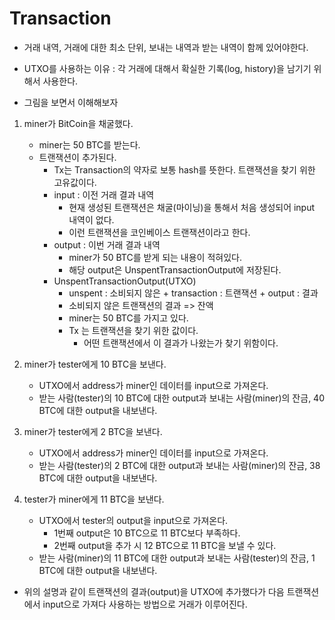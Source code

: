 # Transaction

- 거래 내역, 거래에 대한 최소 단위, 보내는 내역과 받는 내역이 함께 있어야한다.

- UTXO를 사용하는 이유 : 각 거래에 대해서 확실한 기록(log, history)을 남기기 위해서 사용한다.

- 그림을 보면서 이해해보자

1. miner가 BitCoin을 채굴했다.

   - miner는 50 BTC를 받는다.
   - 트랜잭션이 추가된다.
     - Tx는 Transaction의 약자로 보통 hash를 뜻한다. 트랜잭션을 찾기 위한 고유값이다.
     - input : 이전 거래 결과 내역
       - 현재 생성된 트랜잭션은 채굴(마이닝)을 통해서 처음 생성되어 input 내역이 없다.
       - 이런 트랜잭션을 코인베이스 트랜잭션이라고 한다.
     - output : 이번 거래 결과 내역
       - miner가 50 BTC를 받게 되는 내용이 적혀있다.
       - 해당 output은 UnspentTransactionOutput에 저장된다.
     - UnspentTransactionOutput(UTXO)
       - unspent : 소비되지 않은 + transaction : 트랜잭션 + output : 결과
       - 소비되지 않은 트랜잭션의 결과 => 잔액
       - miner는 50 BTC를 가지고 있다.
       - Tx 는 트랜잭션을 찾기 위한 값이다.
         - 어떤 트랜잭션에서 이 결과가 나왔는가 찾기 위함이다.

2. miner가 tester에게 10 BTC을 보낸다.

   - UTXO에서 address가 miner인 데이터를 input으로 가져온다.
   - 받는 사람(tester)의 10 BTC에 대한 output과 보내는 사람(miner)의 잔금, 40 BTC에 대한 output을 내보낸다.

3. miner가 tester에게 2 BTC을 보낸다.

   - UTXO에서 address가 miner인 데이터를 input으로 가져온다.
   - 받는 사람(tester)의 2 BTC에 대한 output과 보내는 사람(miner)의 잔금, 38 BTC에 대한 output을 내보낸다.

4. tester가 miner에게 11 BTC을 보낸다.
   - UTXO에서 tester의 output을 input으로 가져온다.
     - 1번째 output은 10 BTC으로 11 BTC보다 부족하다.
     - 2번째 output을 추가 시 12 BTC으로 11 BTC을 보낼 수 있다.
   - 받는 사람(miner)의 11 BTC에 대한 output과 보내는 사람(tester)의 잔금, 1 BTC에 대한 output을 내보낸다.

- 위의 설명과 같이 트랜잭션의 결과(output)을 UTXO에 추가했다가 다음 트랜잭션에서 input으로 가져다 사용하는 방법으로 거래가 이루어진다.
